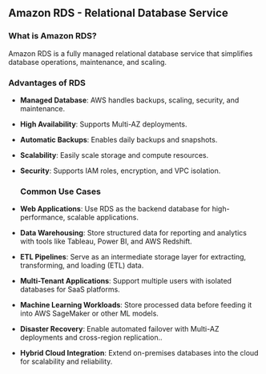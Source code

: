 ## **Amazon RDS - Relational Database Service**

### **What is Amazon RDS?**
Amazon RDS is a fully managed relational database service that simplifies database operations, maintenance, and scaling.

### **Advantages of RDS**
- **Managed Database**: AWS handles backups, scaling, security, and maintenance.
- **High Availability**: Supports Multi-AZ deployments.
- **Automatic Backups**: Enables daily backups and snapshots.
- **Scalability**: Easily scale storage and compute resources.
- **Security**: Supports IAM roles, encryption, and VPC isolation.

  ### **Common Use Cases**

- **Web Applications**: Use RDS as the backend database for high-performance, scalable applications.
- **Data Warehousing**: Store structured data for reporting and analytics with tools like Tableau, Power BI, and AWS Redshift.
- **ETL Pipelines**: Serve as an intermediate storage layer for extracting, transforming, and loading (ETL) data.
- **Multi-Tenant Applications**: Support multiple users with isolated databases for SaaS platforms.
- **Machine Learning Workloads**: Store processed data before feeding it into AWS SageMaker or other ML models.
- **Disaster Recovery**: Enable automated failover with Multi-AZ deployments and cross-region replication..
- **Hybrid Cloud Integration**: Extend on-premises databases into the cloud for scalability and reliability.
